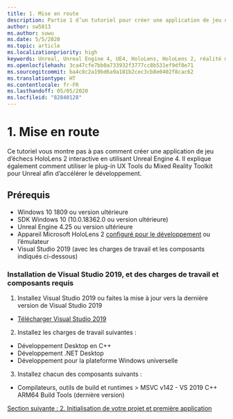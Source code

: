 ```yaml
---
title: 1. Mise en route
description: Partie 1 d’un tutoriel pour créer une application de jeu d’échecs simple avec Unreal Engine 4 et le plug-in UX Tools du Mixed Reality Toolkit
author: sw5813
ms.author: suwu
ms.date: 5/5/2020
ms.topic: article
ms.localizationpriority: high
keywords: Unreal, Unreal Engine 4, UE4, HoloLens, HoloLens 2, réalité mixte, tutoriel, bien démarrer, mrtk, uxt, UX Tools, documentation
ms.openlocfilehash: 3ca47cfe7bb0a733932f3777cc8b531ef9df8e71
ms.sourcegitcommit: ba4c8c2a19bd6a9a181b2cec3cb8e0402f8cac62
ms.translationtype: HT
ms.contentlocale: fr-FR
ms.lasthandoff: 05/05/2020
ms.locfileid: "82840128"
---
```

# <a name="1-getting-started"></a>1. Mise en route

Ce tutoriel vous montre pas à pas comment créer une application de jeu d’échecs HoloLens 2 interactive en utilisant Unreal Engine 4. Il explique également comment utiliser le plug-in UX Tools du Mixed Reality Toolkit pour Unreal afin d’accélérer le développement. 

## <a name="prerequisites"></a>Prérequis

* Windows 10 1809 ou version ultérieure
* SDK Windows 10 (10.0.18362.0 ou version ultérieure)
* Unreal Engine 4.25 ou version ultérieure
* Appareil Microsoft HoloLens 2 [configuré pour le développement](using-visual-studio.md#enabling-developer-mode) ou l’émulateur
* Visual Studio 2019 (avec les charges de travail et les composants indiqués ci-dessous)

### <a name="installing-visual-studio-2019-workloads-and-components"></a>Installation de Visual Studio 2019, et des charges de travail et composants requis
1. Installez Visual Studio 2019 ou faites la mise à jour vers la dernière version de Visual Studio 2019
* [Télécharger Visual Studio 2019](https://visualstudio.microsoft.com/downloads/)
2. Installez les charges de travail suivantes :
* Développement Desktop en C++
* Développement .NET Desktop
* Développement pour la plateforme Windows universelle
3. Installez chacun des composants suivants :
* Compilateurs, outils de build et runtimes > MSVC v142 - VS 2019 C++ ARM64 Build Tools (dernière version)

[Section suivante : 2. Initialisation de votre projet et première application](unreal-uxt-ch2.md)